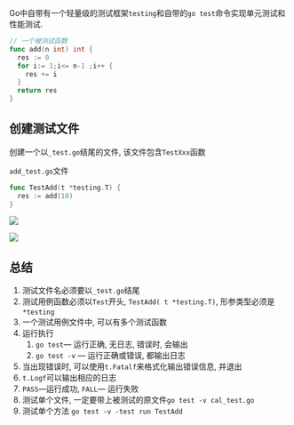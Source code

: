 Go中自带有一个轻量级的测试框架`testing`和自带的`go test`命令实现单元测试和性能测试.

```go
// 一个被测试函数
func add(n int) int {
  res := 0
  for i:= 1;i<= n-1 ;i++ {
    res += i
  }
  return res
}

```

## 创建测试文件

创建一个以`_test.go`结尾的文件, 该文件包含`TestXxx`函数

`add_test.go`文件

```go
func TestAdd(t *testing.T) {
  res := add(10)
}
```

![](https://ws3.sinaimg.cn/large/006tNc79ly1g2951vs97bj30ja07raab.jpg)

![](https://ws1.sinaimg.cn/large/006tNc79ly1g295ak5fn0j30ji090jrs.jpg)



## 总结

1. 测试文件名必须要以`_test.go`结尾
2. 测试用例函数必须以`Test`开头, `TestAdd( t *testing.T)`, 形参类型必须是`*testing`
3. 一个测试用例文件中, 可以有多个测试函数
4. 运行执行
   1. `go test`— 运行正确, 无日志, 错误时, 会输出
   2. `go test -v` — 运行正确或错误, 都输出日志
5. 当出现错误时, 可以使用`t.Fatalf`来格式化输出错误信息, 并退出
6. `t.Logf`可以输出相应的日志
7. `PASS`—运行成功, `FALL`— 运行失败
8. 测试单个文件, 一定要带上被测试的原文件`go test -v cal_test.go  `
9. 测试单个方法 `go test -v -test run TestAdd`















